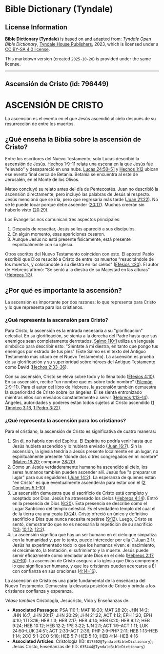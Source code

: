 # Bible Dictionary (Tyndale)

## License Information

**Bible Dictionary (Tyndale)** is based on and adapted from: _Tyndale Open Bible Dictionary_, [Tyndale House Publishers](https://tyndaleopenresources.com/), 2023, which is licensed under a [CC BY-SA 4.0 license](https://creativecommons.org/licenses/by-sa/4.0/legalcode.en).

This markdown version (created `2025-10-20`) is provided under the same license.



--------------------------------

## Ascensión de Cristo (id: 796449)

ASCENSIÓN DE CRISTO
===================

La ascensión es el evento en el que Jesús ascendió al cielo después de su resurrección de entre los muertos.

¿Qué enseña la Biblia sobre la ascensión de Cristo?
---------------------------------------------------

Entre los escritores del Nuevo Testamento, solo Lucas describió la ascensión de Jesús. [Hechos 1:9–11](https://ref.ly/Acts1:9-Acts1:11) relata una escena en la que Jesús fue "elevado" y desapareció en una nube. [Lucas 24:50–51](https://ref.ly/Luke24:50-Luke24:51) y [Hechos 1:12](https://ref.ly/Acts1:12) ubican ese evento final cerca de Betania. Betania se encuentra al este de Jerusalén, en el Monte de los Olivos.

Mateo concluyó su relato antes del día de Pentecostés. Juan no describió la ascensión directamente, pero incluyó las palabras de Jesús al respecto. Jesús mencionó que se iría, pero que regresaría más tarde ([Juan 21:22](https://ref.ly/John21:22)). No se le puede tocar porque debe ascender ([20:17](https://ref.ly/John20:17)). Muchos creerán sin haberlo visto ([20:29](https://ref.ly/John20:29)).

Los Evangelios nos comunican tres aspectos principales:

1. Después de resucitar, Jesús se les apareció a sus discípulos.
2. En algún momento, esas apariciones cesaron.
3. Aunque Jesús no está presente físicamente, está presente espiritualmente con su iglesia.

Otros escritos del Nuevo Testamento coinciden con esto. El apóstol Pablo escribió que Dios resucitó a Cristo de entre los muertos “resucitándole de los muertos, y colocándole á su diestra en los cielos" ([Efesios 1:20](https://ref.ly/Eph1:20)). El autor de Hebreos afirmó: “Se sentó a la diestra de su Majestad en las alturas” ([Hebreos 1:3](https://ref.ly/Heb1:3)).

¿Por qué es importante la ascensión?
------------------------------------

La ascensión es importante por dos razones: lo que representa para Cristo y lo que representa para los cristianos.

### ¿Qué representa la ascensión para Cristo?

Para Cristo, la ascensión es la entrada necesaria a su "glorificación" celestial. En su glorificación, se sienta a la derecha del Padre hasta que sus enemigos sean completamente derrotados. [Salmo 110:1](https://ref.ly/Ps110:1) utiliza un lenguaje simbólico para describir esto: "Siéntate á mi diestra, en tanto que pongo tus enemigos por estrado de tus pies" (Este Salmo es el texto del Antiguo Testamento más citado en el Nuevo Testamento). La ascensión es prueba de su glorificación y su superioridad sobre héroes del Antiguo Testamento como David ([Hechos 2:33–36](https://ref.ly/Acts2:33-Acts2:36)).

Con su ascensión, Cristo se eleva sobre todo y lo llena todo ([Efesios 4:10](https://ref.ly/Eph4:10)). En su ascensión, recibe “un nombre que es sobre todo nombre” ([Filemón 2:9–11](https://ref.ly/Phil2:9-Phil2:11)). Para el autor del libro de Hebreos, la ascensión también demuestra la superioridad de Cristo sobre los ángeles. Él se sienta entronizado mientras ellos son enviados constantemente a servir ([Hebreos 1:13–14](https://ref.ly/Heb1:13-Heb1:14)). Ángeles, autoridades y poderes están todos sujetos al Cristo ascendido ([1 Timoteo 3:16,](https://ref.ly/1Tim3:16) [1 Pedro 3:22](https://ref.ly/1Pet3:22)).

### ¿Qué representa la ascensión para los cristianos?

Para el cristiano, la ascensión de Cristo es significativa de cuatro maneras:

1. Sin él, no habría don del Espíritu. El Espíritu no podría venir hasta que Jesús hubiera ascendido y lo hubiera enviado ([Juan 16:7](https://ref.ly/John16:7)). Sin la ascensión, la iglesia tendría a Jesús presente localmente en un lugar, no espiritualmente presente “donde dos o tres congregados en mi nombre” ([Mateo 18:20](https://ref.ly/Matt18:20); comparar [28:20](https://ref.ly/Matt28:20)).
2. Como un Jesús verdaderamente humano ha ascendido al cielo, los seres humanos también pueden ascender allí. Jesús fue "a preparar un lugar" para sus seguidores ([Juan 14:2](https://ref.ly/John14:2)). La esperanza de quienes están "en Cristo" es que eventualmente ascenderán para estar con él ([2 Corintios 5:1–10](https://ref.ly/2Cor5:1-2Cor5:10)).
3. La ascensión demuestra que el sacrificio de Cristo está completo y aceptado por Dios. Jesús ha atravesado los cielos ([Hebreos 4:14](https://ref.ly/Heb4:14)). Entró en la presencia de Dios ([6:20](https://ref.ly/Heb6:20)). Esta presencia se describe como el Lugar Santísimo del templo celestial. Es el verdadero templo del cual el de la tierra era una copia ([9:24](https://ref.ly/Heb9:24)). Cristo ofreció un único y definitivo sacrificio a Dios que nunca necesita repetirse ([9:12](https://ref.ly/Heb9:12)). Luego, Cristo se sentó, demostrando que no es necesaria la repetición de su sacrificio ([1:3](https://ref.ly/Heb1:3); [10:12](https://ref.ly/Heb10:12); [12:2](https://ref.ly/Heb12:2)).
4. La ascensión significa que hay un ser humano en el cielo que simpatiza con la humanidad y, por lo tanto, puede interceder por ella ([1 Juan 2:1](https://ref.ly/1John2:1)). Jesús ha experimentado todo lo que los humanos viven: el nacimiento, el crecimiento, la tentación, el sufrimiento y la muerte. Jesús puede servir eficazmente como mediador ante Dios en el cielo ([Hebreos 2:17,](https://ref.ly/Heb2:17) [5:7–10](https://ref.ly/Heb5:7-Heb5:10)). La ascensión de Cristo asegura a la iglesia que Dios comprende lo que significa ser humano, y que los cristianos pueden acercarse a Él con confianza en sus oraciones ([4:14–16](https://ref.ly/Heb4:14-Heb4:16)).

La ascensión de Cristo es una parte fundamental de la enseñanza del Nuevo Testamento. Demuestra la elevada posición de Cristo y brinda a los cristianos confianza y esperanza.

*Véase también* Cristología, Jesucristo, Vida y Enseñanzas de.

* **Associated Passages:** PSA 110:1; MAT 18:20; MAT 28:20; JHN 14:2; JHN 16:7; JHN 20:17; JHN 20:29; JHN 21:22; ACT 1:12; EPH 1:20; EPH 4:10; 1TI 3:16; HEB 1:3; HEB 2:17; HEB 4:14; HEB 6:20; HEB 9:12; HEB 9:24; HEB 10:12; HEB 12:2; 1PE 3:22; 1JN 2:1; ACT 1:9–ACT 1:11; LUK 24:50–LUK 24:51; ACT 2:33–ACT 2:36; PHP 2:9–PHP 2:11; HEB 1:13–HEB 1:14; 2CO 5:1–2CO 5:10; HEB 5:7–HEB 5:10; HEB 4:14–HEB 4:16
* **Associated Articles:** Cristología (ID: `817502@TyndaleBibleDictionary`); Jesús Cristo, Enseñanzas de (ID: `635444@TyndaleBibleDictionary`)

